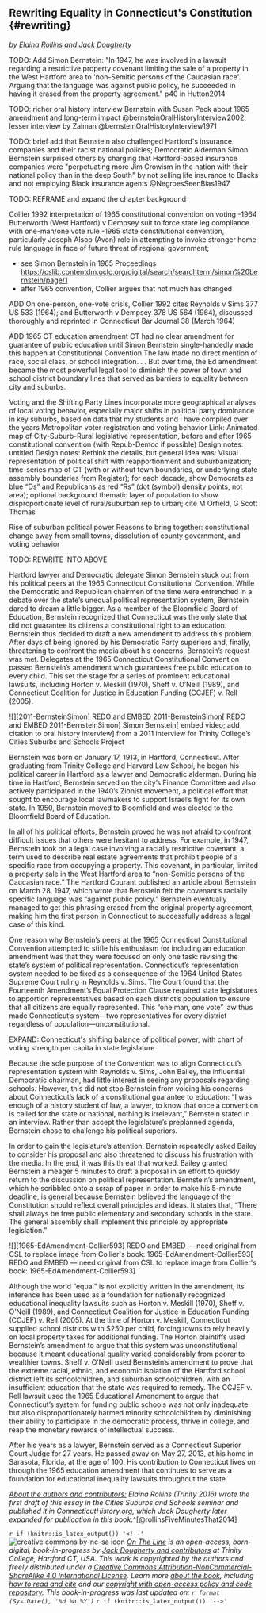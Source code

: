 ## Rewriting Equality in Connecticut's Constitution {#rewriting}
*by [Elaina Rollins and Jack Dougherty](authors.html)*

TODO: Add Simon Bernstein: "In 1947, he was involved in a lawsuit regarding a restrictive property covenant limiting the sale of a property in the West Hartford area to 'non-Semitic persons of the Caucasian race'. Arguing that the language was against public policy, he succeeded in having it erased from the property agreement." p40 in Hutton2014

TODO: richer oral history interview Bernstein with Susan Peck about 1965 amendment and long-term impact @bernsteinOralHistoryInterview2002; lesser interview by Zaiman @bernsteinOralHistoryInterview1971 

TODO: brief add that Bernstein also challenged Hartford's insurance companies and their racist national policies; Democratic Alderman Simon Bernstein surprised others by charging that Hartford-based insurance companies were "perpetuating more Jim Crowism in the nation with their national policy than in the deep South" by not selling life insurance to Blacks and not employing Black insurance agents @NegroesSeenBias1947

TODO: REFRAME and expand the chapter background

Collier 1992 interpretation of 1965 constitutional convention on voting
-1964 Butterworth (West Hartford) v Dempsey suit to force state leg compliance with one-man/one vote rule
-1965 state constitutional convention, particularly Joseph Alsop (Avon) role in attempting to invoke stronger home rule language in face of future threat of regional government;
- see Simon Bernstein in 1965 Proceedings https://cslib.contentdm.oclc.org/digital/search/searchterm/simon%20bernstein/page/1
- after 1965 convention, Collier argues that not much has changed

ADD
On one-person, one-vote crisis, Collier 1992 cites Reynolds v Sims 377 US 533 (1964); and Butterworth v Dempsey 378 US 564 (1964), discussed thoroughly and reprinted in Connecticut Bar Journal 38 (March 1964)

ADD 1965 CT education amendment
CT had no clear amendment for guarantee of public education until Simon Bernstein single-handedly made this happen at Constitutional Convention
The law made no direct mention of race, social class, or school integration. . .
But over time, the Ed amendment became the most powerful legal tool to diminish the power of town and school district boundary lines that served as barriers to equality between city and suburbs.

Voting and the Shifting Party Lines
incorporate more geographical analyses of local voting behavior, especially major shifts in political party dominance in key suburbs, based on data that my students and I have compiled over the years
	 Metropolitan voter registration and voting behavior
Link: Animated map of City-Suburb-Rural legislative representation, before and after 1965 constitutional convention (with Repub-Democ if possible)
Design notes: untitled
Design notes: Rethink the details, but general idea was: Visual representation of political shift with reapportionment and suburbanization; time-series map of CT (with or without town boundaries, or underlying state assembly boundaries from Register); for each decade, show Democrats as blue “Ds” and Republicans as red “Rs” (dot (symbol) density points, not area); optional background thematic layer of population to show disproportionate level of rural/suburban rep to urban; cite M Orfield, G Scott Thomas

 Rise of suburban political power
	 Reasons to bring together: constitutional change away from small towns, dissolution of county government, and voting behavior

TODO: REWRITE INTO ABOVE

Hartford lawyer and Democratic delegate Simon Bernstein stuck out from his political peers at the 1965 Connecticut Constitutional Convention. While the Democratic and Republican chairmen of the time were entrenched in a debate over the state’s unequal political representation system, Bernstein dared to dream a little bigger. As a member of the Bloomfield Board of Education, Bernstein recognized that Connecticut was the only state that did not guarantee its citizens a constitutional right to an education. Bernstein thus decided to draft a new amendment to address this problem. After days of being ignored by his Democratic Party superiors and, finally, threatening to confront the media about his concerns, Bernstein’s request was met. Delegates at the 1965 Connecticut Constitutional Convention passed Bernstein’s amendment which guarantees free public education to every child. This set the stage for a series of prominent educational lawsuits, including Horton v. Meskill (1970), Sheff v. O’Neill (1989), and Connecticut Coalition for Justice in Education Funding (CCJEF) v. Rell (2005).

![][2011-BernsteinSimon]
REDO and EMBED 2011-BernsteinSimon\[ REDO and EMBED 2011-BernsteinSimon\]
Simon Bernstein\[ embed video; add citation to oral history interview\] from a 2011 interview for Trinity College’s Cities Suburbs and Schools Project

Bernstein was born on January 17, 1913, in Hartford, Connecticut. After graduating from Trinity College and Harvard Law School, he began his political career in Hartford as a lawyer and Democratic alderman. During his time in Hartford, Bernstein served on the city’s Finance Committee and also actively participated in the 1940’s Zionist movement, a political effort that sought to encourage local lawmakers to support Israel’s fight for its own state. In 1950, Bernstein moved to Bloomfield and was elected to the Bloomfield Board of Education.

In all of his political efforts, Bernstein proved he was not afraid to confront difficult issues that others were hesitant to address. For example, in 1947, Bernstein took on a legal case involving a racially restrictive covenant, a term used to describe real estate agreements that prohibit people of a specific race from occupying a property. This covenant, in particular, limited a property sale in the West Hartford area to “non-Semitic persons of the Caucasian race.” The Hartford Courant published an article about Bernstein on March 28, 1947, which wrote that Bernstein felt the covenant’s racially specific language was “against public policy.” Bernstein eventually managed to get this phrasing erased from the original property agreement, making him the first person in Connecticut to successfully address a legal case of this kind.


One reason why Bernstein’s peers at the 1965 Connecticut Constitutional Convention attempted to stifle his enthusiasm for including an education amendment was that they were focused on only one task: revising the state’s system of political representation. Connecticut’s representation system needed to be fixed as a consequence of the 1964 United States Supreme Court ruling in Reynolds v. Sims. The Court found that the Fourteenth Amendment’s Equal Protection Clause required state legislatures to apportion representatives based on each district’s population to ensure that all citizens are equally represented. This “one man, one vote” law thus made Connecticut’s system—two representatives for every district regardless of population—unconstitutional.

EXPAND: Connecticut's shifting balance of political power, with chart of voting strength per capita in state legislature


Because the sole purpose of the Convention was to align Connecticut’s representation system with Reynolds v. Sims, John Bailey, the influential Democratic chairman, had little interest in seeing any proposals regarding schools. However, this did not stop Bernstein from voicing his concerns about Connecticut’s lack of a constitutional guarantee to education: “I was enough of a history student of law, a lawyer, to know that once a convention is called for the state or national, nothing is irrelevant,” Bernstein stated in an interview. Rather than accept the legislature’s preplanned agenda, Bernstein chose to challenge his political superiors.

In order to gain the legislature’s attention, Bernstein repeatedly asked Bailey to consider his proposal and also threatened to discuss his frustration with the media. In the end, it was this threat that worked. Bailey granted Bernstein a meager 5 minutes to draft a proposal in an effort to quickly return to the discussion on political representation. Bernstein’s amendment, which he scribbled onto a scrap of paper in order to make his 5-minute deadline, is general because Bernstein believed the language of the Constitution should reflect overall principles and ideas. It states that, “There shall always be free public elementary and secondary schools in the state. The general assembly shall implement this principle by appropriate legislation.”

![][1965-EdAmendment-Collier593]
REDO and EMBED — need original from CSL to replace image from Collier's book: 1965-EdAmendment-Collier593\[ REDO and EMBED — need original from CSL to replace image from Collier's book: 1965-EdAmendment-Collier593\]

Although the world “equal” is not explicitly written in the amendment, its inference has been used as a foundation for nationally recognized educational inequality lawsuits such as Horton v. Meskill (1970), Sheff v. O’Neill (1989), and Connecticut Coalition for Justice in Education Funding (CCJEF) v. Rell (2005). At the time of Horton v. Meskill, Connecticut supplied school districts with $250 per child, forcing towns to rely heavily on local property taxes for additional funding. The Horton plaintiffs used Bernstein’s amendment to argue that this system was unconstitutional because it meant educational quality varied considerably from poorer to wealthier towns. Sheff v. O’Neill used Bernstein’s amendment to prove that the extreme racial, ethnic, and economic isolation of the Hartford school district left its schoolchildren, and suburban schoolchildren, with an insufficient education that the state was required to remedy. The CCJEF v. Rell lawsuit used the 1965 Educational Amendment to argue that Connecticut’s system for funding public schools was not only inadequate but also disproportionately harmed minority schoolchildren by diminishing their ability to participate in the democratic process, thrive in college, and reap the monetary rewards of intellectual success.

After his years as a lawyer, Bernstein served as a Connecticut Superior Court Judge for 27 years. He passed away on May 27, 2013, at his home in Sarasota, Florida, at the age of 100. His contribution to Connecticut lives on through the 1965 education amendment that continues to serve as a foundation for educational inequality lawsuits throughout the state.


*[About the authors and contributors:](authors.html) Elaina Rollins (Trinity 2016) wrote the first draft of this essay in the Cities Suburbs and Schools seminar and published it in ConnecticutHistory.org, which Jack Dougherty later expanded for publication in this book*.^[@rollinsFiveMinutesThat2014]

`r if (knitr::is_latex_output()) '<!--'`
![creative commons by-nc-sa icon](images/cc-by-nc-sa-88x31.png) *[On The Line](http://ontheline.trincoll.edu) is an open-access, born-digital, book-in-progress by [Jack Dougherty and contributors](authors.html) at Trinity College, Hartford CT, USA. This work is copyrighted by the authors and freely distributed under a [Creative Commons Attribution-NonCommercial-ShareAlike 4.0 International License](http://creativecommons.org/licenses/by-nc-sa/4.0/). Learn more [about the book](about-the-book.html), including [how to read and cite](how-to-read-and-cite.html) and our [copyright with open-access policy and code repository](copyright-with-open-access.html). This book-in-progress was last updated on: `r format (Sys.Date(), '%d %b %Y')`*
`r if (knitr::is_latex_output()) '-->'`
